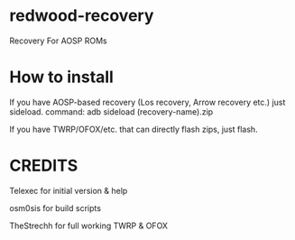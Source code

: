 # redwood-recovery
Recovery For AOSP ROMs
# How to install
If you have AOSP-based recovery (Los recovery, Arrow recovery etc.) just sideload. 
command: adb sideload (recovery-name).zip

If you have TWRP/OFOX/etc. that can directly flash zips, just flash.

# CREDITS
Telexec for initial version & help 

osm0sis for build scripts

TheStrechh for full working TWRP & OFOX
